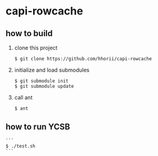 # capi-rowcache

## how to build

1. clone this project

	```
	$ git clone https://github.com/hhorii/capi-rowcache
	```

2. initialize and load submodules

	```
	$ git submodule init
	$ git submodule update
	```

3. call ant


	```
	$ ant
	```
	
## how to run YCSB

	```
	$ ./test.sh
	```




